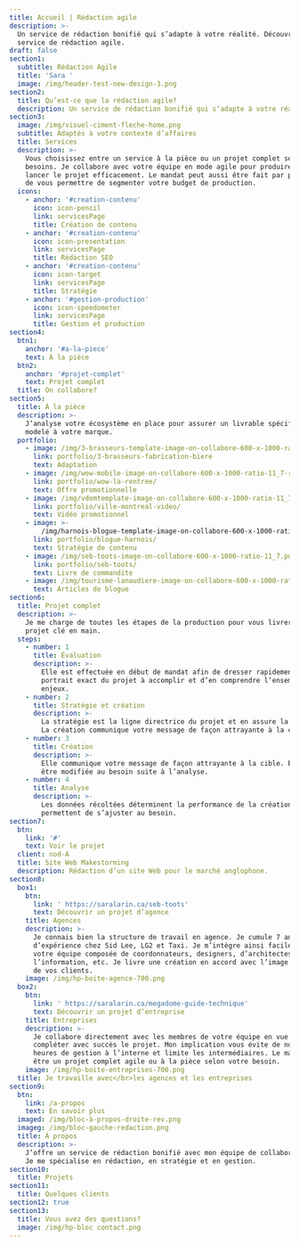 ```yaml
---
title: Accueil | Rédaction agile
description: >-
  Un service de rédaction bonifié qui s’adapte à votre réalité. Découvrir le
  service de rédaction agile.
draft: false
section1:
  subtitle: Rédaction Agile
  title: 'Sara '
  image: /img/header-test-new-design-3.png
section2:
  title: Qu’est-ce que la rédaction agile?
  description: Un service de rédaction bonifié qui s’adapte à votre réalité.
section3:
  image: /img/visuel-ciment-fleche-home.png
  subtitle: Adaptés à votre contexte d’affaires
  title: Services
  description: >-
    Vous choisissez entre un service à la pièce ou un projet complet selon vos
    besoins. Je collabore avec votre équipe en mode agile pour produire et
    lancer le projet efficacement. Le mandat peut aussi être fait par phase afin
    de vous permettre de segmenter votre budget de production. 
  icons:
    - anchor: '#creation-contenu'
      icon: icon-pencil
      link: servicesPage
      title: Création de contenu
    - anchor: '#creation-contenu'
      icon: icon-presentation
      link: servicesPage
      title: Rédaction SEO
    - anchor: '#creation-contenu'
      icon: icon-target
      link: servicesPage
      title: Stratégie
    - anchor: '#gestion-production'
      icon: icon-speedometer
      link: servicesPage
      title: Gestion et production
section4:
  btn1:
    anchor: '#a-la-piece'
    text: À la pièce
  btn2:
    anchor: '#projet-complet'
    text: Projet complet
  title: On collabore?
section5:
  title: À la pièce
  description: >-
    J’analyse votre écosystème en place pour assurer un livrable spécifique
    modelé à votre marque.
  portfolio:
    - image: /img/3-brasseurs-template-image-on-collabore-600-x-1000-ratio-11_7.png
      link: portfolio/3-brasseurs-fabrication-biere
      text: Adaptation
    - image: /img/wow-mobile-image-on-collabore-600-x-1000-ratio-11_7-rev2-1-.png
      link: portfolio/wow-la-rentree/
      text: Offre promotionnelle
    - image: /img/vdemtemplate-image-on-collabore-600-x-1000-ratio-11_7-1-.png
      link: portfolio/ville-montreal-video/
      text: Vidéo promotionnel
    - image: >-
        /img/harnois-blogue-template-image-on-collabore-600-x-1000-ratio-11_7.png
      link: portfolio/blogue-harnois/
      text: Stratégie de contenu
    - image: /img/seb-toots-image-on-collabore-600-x-1000-ratio-11_7.png
      link: portfolio/seb-toots/
      text: Livre de commandite
    - image: /img/tourisme-lanaudiere-image-on-collabore-600-x-1000-ratio-11_7.png
      text: Articles de blogue
section6:
  title: Projet complet
  description: >-
    Je me charge de toutes les étapes de la production pour vous livrer un
    projet clé en main.
  steps:
    - number: 1
      title: Évaluation
      description: >-
        Elle est effectuée en début de mandat afin de dresser rapidement le
        portrait exact du projet à accomplir et d’en comprendre l’ensemble des
        enjeux.
    - number: 2
      title: Stratégie et création
      description: >-
        La stratégie est la ligne directrice du projet et en assure la réussite.
        La création communique votre message de façon attrayante à la cible.
    - number: 3
      title: Création
      description: >-
        Elle communique votre message de façon attrayante à la cible. Elle peut
        être modifiée au besoin suite à l’analyse. 
    - number: 4
      title: Analyse
      description: >-
        Les données récoltées déterminent la performance de la création et
        permettent de s’ajuster au besoin.
section7:
  btn:
    link: '#'
    text: Voir le projet
  client: nod-A
  title: Site Web Makestorming
  description: Rédaction d’un site Web pour le marché anglophone.
section8:
  box1:
    btn:
      link: ' https://saralarin.ca/seb-toots'
      text: Découvrir un projet d’agence
    title: Agences
    description: >-
      Je connais bien la structure de travail en agence. Je cumule 7 ans
      d’expérience chez Sid Lee, LG2 et Taxi. Je m’intègre ainsi facilement à
      votre équipe composée de coordonnateurs, designers, d’architectes de
      l’information, etc. Je livre une création en accord avec l’image de marque
      de vos clients.
    image: /img/hp-boite-agence-700.png
  box2:
    btn:
      link: ' https://saralarin.ca/megadome-guide-technique'
      text: Découvrir un projet d’entreprise
    title: Entreprises
    description: >-
      Je collabore directement avec les membres de votre équipe en vue de
      compléter avec succès le projet. Mon implication vous évite de nombreuses
      heures de gestion à l’interne et limite les intermédiaires. Le mandat peut
      être un projet complet agile ou à la pièce selon votre besoin. 
    image: /img/hp-boite-entreprises-700.png
  title: Je travaille avec</br>les agences et les entreprises
section9:
  btn:
    link: /a-propos
    text: En savoir plus
  imaged: /img/bloc-à-propos-droite-rev.png
  imageg: /img/bloc-gauche-redaction.png
  title: À propos
  description: >-
    J’offre un service de rédaction bonifié avec mon équipe de collaborateurs.
    Je me spécialise en rédaction, en stratégie et en gestion.
section10:
  title: Projets
section11:
  title: Quelques clients
section12: true
section13:
  title: Vous avez des questions?
  image: /img/hp-bloc contact.png
---
```


